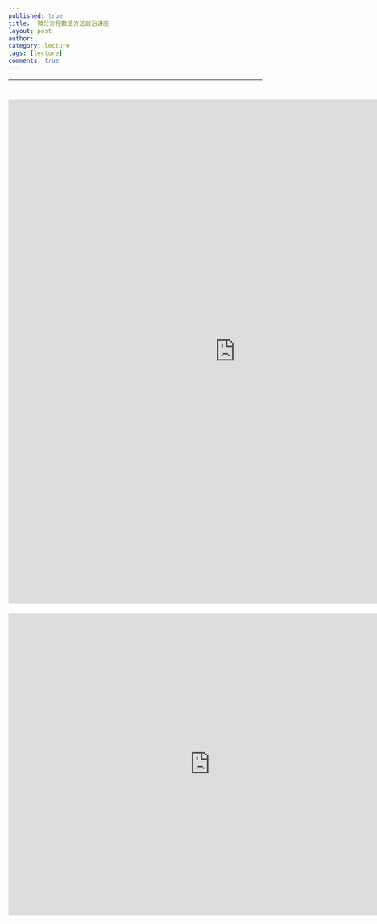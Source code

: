 ```yaml
---
published: true
title:  微分方程数值方法前沿讲座
layout: post
author:  
category: lecture 
tags: [lecture]
comments: true 
---
```


---

<!--more-->

# <iframe src="http://www.netlib.org/na-digest-html/" style="width:900px; height:1000px;" frameborder="0"></iframe>


<iframe src="https://calendar.google.com/calendar/embed?src=jessezhh%40gmail.com&ctz=Asia%2FShanghai" style="border: 0" width="800" height="600" frameborder="0" scrolling="no"></iframe>
